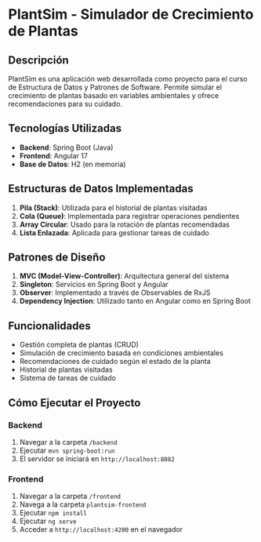 # PlantSim - Simulador de Crecimiento de Plantas

## Descripción
PlantSim es una aplicación web desarrollada como proyecto para el curso de Estructura de Datos y Patrones de Software. Permite simular el crecimiento de plantas basado en variables ambientales y ofrece recomendaciones para su cuidado.

## Tecnologías Utilizadas
- **Backend**: Spring Boot (Java)
- **Frontend**: Angular 17
- **Base de Datos**: H2 (en memoria)

## Estructuras de Datos Implementadas
1. **Pila (Stack)**: Utilizada para el historial de plantas visitadas
2. **Cola (Queue)**: Implementada para registrar operaciones pendientes
3. **Array Circular**: Usado para la rotación de plantas recomendadas
4. **Lista Enlazada**: Aplicada para gestionar tareas de cuidado

## Patrones de Diseño
1. **MVC (Model-View-Controller)**: Arquitectura general del sistema
2. **Singleton**: Servicios en Spring Boot y Angular
3. **Observer**: Implementado a través de Observables de RxJS
4. **Dependency Injection**: Utilizado tanto en Angular como en Spring Boot

## Funcionalidades
- Gestión completa de plantas (CRUD)
- Simulación de crecimiento basada en condiciones ambientales
- Recomendaciones de cuidado según el estado de la planta
- Historial de plantas visitadas
- Sistema de tareas de cuidado

## Cómo Ejecutar el Proyecto
### Backend
1. Navegar a la carpeta `/backend`
2. Ejecutar `mvn spring-boot:run`
3. El servidor se iniciará en `http://localhost:8082`

### Frontend
1. Navegar a la carpeta `/frontend`
2. Navega a la carpeta  `plantsim-frontend`
2. Ejecutar `npm install`
3. Ejecutar `ng serve`
4. Acceder a `http://localhost:4200` en el navegador
